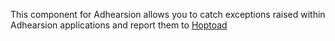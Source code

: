 This component for Adhearsion allows you to catch exceptions raised within Adhearsion applications and report them to [Hoptoad](http://hoptoadapp.com)

